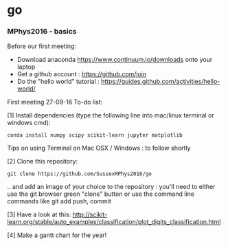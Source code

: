 # go
### MPhys2016 - basics

Before our first meeting:

   * Download anaconda https://www.continuum.io/downloads onto your laptop
   * Get a github account : https://github.com/join
   * Do the "hello world" tutorial : https://guides.github.com/activities/hello-world/
  
First meeting 27-09-16 To-do list:
   
[1] Install dependencies (type the following line into mac/linux terminal or windows cmd):
```
conda install numpy scipy scikit-learn jupyter matplotlib
```
Tips on using Terminal on Mac OSX / Windows : to follow shortly
   
[2] Clone this repository:
```
git clone https://github.com/SussexMPhys2016/go
```
.. and add an image of your choice to the repository : you'll need to either use the git browser green "clone" button or use the command line commands like git add push, commit

[3] Have a look at this: http://scikit-learn.org/stable/auto_examples/classification/plot_digits_classification.html

[4] Make a gantt chart for the year!
